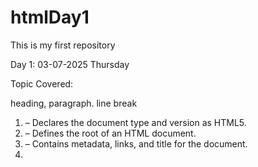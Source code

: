 # htmlDay1
This is my  first repository

Day 1: 03-07-2025
Thursday

Topic Covered:

heading, paragraph. line break

1. <!DOCTYPE html> – Declares the document type and version as HTML5.


2. <html> – Defines the root of an HTML document.


3. <head> – Contains metadata, links, and title for the document.


4. <title> – Sets the title of the web page shown in the browser tab.


5. <body> – Contains the visible content of the web page.


6. <h1> to <h6> – Define headings, with <h1> being the largest and <h6> the smallest.


7. <p> – Defines a paragraph of text.

8. <br> - Inserts a line break within text or element
   

9.📘 Day 2:04-07-2025
   Friday

1. <a> – Creates a hyperlink to another page or URL.


2. <img> – Embeds an image in the web page.


3. <ul> – Defines an unordered (bulleted) list.


4. <ol> – Defines an ordered (numbered) list.


5. <li> – Defines a list item inside <ul> or <ol>.


6. <div> – Defines a division or section in an HTML document.


7. <strong> – Makes text bold and emphasizes importance.


8. <input> – Creates an input field for user data in forms.




📘 Day 3:09-07-2025
    Wednesday


1. <a> – Creates a hyperlink to another page or URL.


2. <img> – Embeds an image in the web page.


3. <ul> – Defines an unordered (bulleted) list.


4. <ol> – Defines an ordered (numbered) list.


5. <li> – Defines a list item inside <ul> or <ol>.


6. <div> – Defines a division or section in an HTML document.


7. <strong> – Makes text bold and emphasizes importance.


8. <input> – Creates an input field for user data in forms.

Sure! Here's your Day 4 Learning Log with 6 tags:


---

📘 Day 4 – 10-07-2025
   Thursday

1. <header> – Defines the top section of a page, like a logo or title.


2. <nav> – Contains navigation links.


3. <main> – Represents the main content of the page.


4. <section> – Groups related content together.


5. <article> – Represents independent content like blog posts.


6. <footer> – Defines the bottom section like copyright or links.
